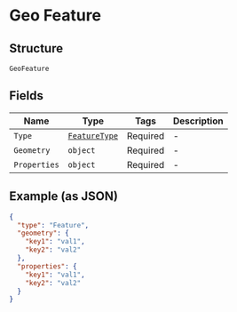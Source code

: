 
# Geo Feature

## Structure

`GeoFeature`

## Fields

| Name | Type | Tags | Description |
|  --- | --- | --- | --- |
| `Type` | [`FeatureType`](../../doc/models/feature-type.md) | Required | - |
| `Geometry` | `object` | Required | - |
| `Properties` | `object` | Required | - |

## Example (as JSON)

```json
{
  "type": "Feature",
  "geometry": {
    "key1": "val1",
    "key2": "val2"
  },
  "properties": {
    "key1": "val1",
    "key2": "val2"
  }
}
```

